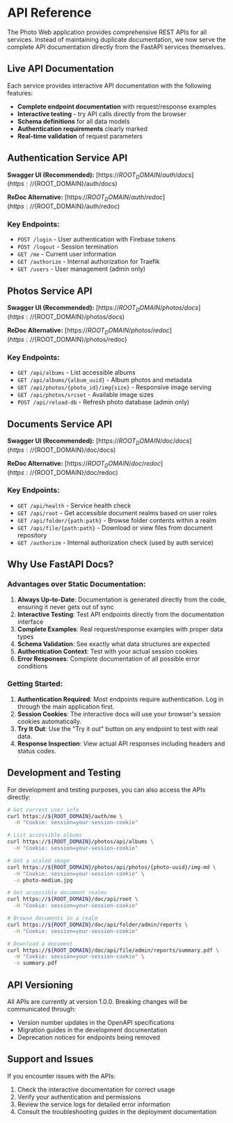 # API Reference

The Photo Web application provides comprehensive REST APIs for all services. Instead of maintaining duplicate documentation, we now serve the complete API documentation directly from the FastAPI services themselves.

## Live API Documentation

Each service provides interactive API documentation with the following features:

- **Complete endpoint documentation** with request/response examples
- **Interactive testing** - try API calls directly from the browser
- **Schema definitions** for all data models
- **Authentication requirements** clearly marked
- **Real-time validation** of request parameters

## Authentication Service API

**Swagger UI (Recommended):** [https://${ROOT_DOMAIN}/auth/docs](https://${ROOT_DOMAIN}/auth/docs)

**ReDoc Alternative:** [https://${ROOT_DOMAIN}/auth/redoc](https://${ROOT_DOMAIN}/auth/redoc)

### Key Endpoints:
- `POST /login` - User authentication with Firebase tokens
- `POST /logout` - Session termination
- `GET /me` - Current user information
- `GET /authorize` - Internal authorization for Traefik
- `GET /users` - User management (admin only)

## Photos Service API

**Swagger UI (Recommended):** [https://${ROOT_DOMAIN}/photos/docs](https://${ROOT_DOMAIN}/photos/docs)

**ReDoc Alternative:** [https://${ROOT_DOMAIN}/photos/redoc](https://${ROOT_DOMAIN}/photos/redoc)

### Key Endpoints:
- `GET /api/albums` - List accessible albums
- `GET /api/albums/{album_uuid}` - Album photos and metadata
- `GET /api/photos/{photo_id}/img{size}` - Responsive image serving
- `GET /api/photos/srcset` - Available image sizes
- `POST /api/reload-db` - Refresh photo database (admin only)

## Documents Service API

**Swagger UI (Recommended):** [https://${ROOT_DOMAIN}/doc/docs](https://${ROOT_DOMAIN}/doc/docs)

**ReDoc Alternative:** [https://${ROOT_DOMAIN}/doc/redoc](https://${ROOT_DOMAIN}/doc/redoc)

### Key Endpoints:
- `GET /api/health` - Service health check
- `GET /api/root` - Get accessible document realms based on user roles
- `GET /api/folder/{path:path}` - Browse folder contents within a realm
- `GET /api/file/{path:path}` - Download or view files from document repository
- `GET /authorize` - Internal authorization check (used by auth service)

## Why Use FastAPI Docs?

### Advantages over Static Documentation:

1. **Always Up-to-Date**: Documentation is generated directly from the code, ensuring it never gets out of sync
2. **Interactive Testing**: Test API endpoints directly from the documentation interface
3. **Complete Examples**: Real request/response examples with proper data types
4. **Schema Validation**: See exactly what data structures are expected
5. **Authentication Context**: Test with your actual session cookies
6. **Error Responses**: Complete documentation of all possible error conditions

### Getting Started:

1. **Authentication Required**: Most endpoints require authentication. Log in through the main application first.
2. **Session Cookies**: The interactive docs will use your browser's session cookies automatically.
3. **Try It Out**: Use the "Try it out" button on any endpoint to test with real data.
4. **Response Inspection**: View actual API responses including headers and status codes.

## Development and Testing

For development and testing purposes, you can also access the APIs directly:

```bash
# Get current user info
curl https://${ROOT_DOMAIN}/auth/me \
  -H "Cookie: session=your-session-cookie"

# List accessible albums
curl https://${ROOT_DOMAIN}/photos/api/albums \
  -H "Cookie: session=your-session-cookie"

# Get a scaled image
curl https://${ROOT_DOMAIN}/photos/api/photos/{photo-uuid}/img-md \
  -H "Cookie: session=your-session-cookie" \
  -o photo-medium.jpg

# Get accessible document realms
curl https://${ROOT_DOMAIN}/doc/api/root \
  -H "Cookie: session=your-session-cookie"

# Browse documents in a realm
curl https://${ROOT_DOMAIN}/doc/api/folder/admin/reports \
  -H "Cookie: session=your-session-cookie"

# Download a document
curl https://${ROOT_DOMAIN}/doc/api/file/admin/reports/summary.pdf \
  -H "Cookie: session=your-session-cookie" \
  -o summary.pdf
```

## API Versioning

All APIs are currently at version 1.0.0. Breaking changes will be communicated through:
- Version number updates in the OpenAPI specifications
- Migration guides in the development documentation
- Deprecation notices for endpoints being removed

## Support and Issues

If you encounter issues with the APIs:

1. Check the interactive documentation for correct usage
2. Verify your authentication and permissions
3. Review the service logs for detailed error information
4. Consult the troubleshooting guides in the deployment documentation